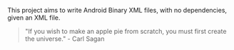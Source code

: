 This project aims to write Android Binary XML files, with no dependencies, given an XML file.

> "If you wish to make an apple pie from scratch, you must first create the universe." - Carl Sagan

